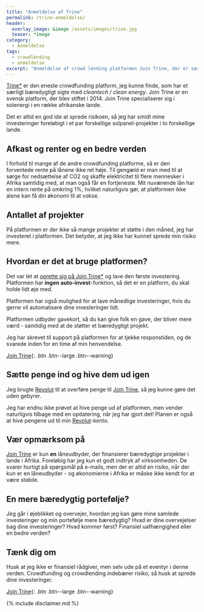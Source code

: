 ```yaml
---
title: "Anmeldelse af Trine"
permalink: /trine-anmeldelse/
header:
  overlay_image: &image /assets/images/trine.jpg
  teaser: *image  
category:
  - Anmeldelse
tags:
  - crowdlending
  - anmeldelse
excerpt: "Anmeldelse af crowd lending platformen Join Trine, der er særligt målrettet mod bæredygtige projekter."
---
```


[Trine*](https://www.jointrine.com/just-invested/47992) er den eneste crowdfunding platform, jeg kunne finde, som har et særligt bæredygtigt sigte med _cleantech / clean energy_. Join Trine er en svensk platform, der blev stiftet i 2014. Join Trine specialiserer sig i solenergi i en række afrikanske lande. 

Det er altid en god ide at sprede risikoen, så jeg har smidt mine investeringer foreløbigt i et par forskellige solpanel-projekter i to forskellige lande.

## Afkast og renter og en bedre verden

I forhold til mange af de andre crowdfunding platforme, så er den forventede rente på lånene ikke ret høje. Til gengæld er man med til at sørge for nedsættelse af CO2 og skaffe elektricitet til flere mennesker i Afrika samtidig med, at man også får en fortjeneste. Mit nuværende lån har en intern rente på omkring 1%, hvilket naturligvis gør, at platformen ikke alene kan få din økonomi til at vokse.

## Antallet af projekter

På platformen er der ikke så mange projekter at støtte i den måned, jeg har investeret i platformen. Det betyder, at jeg ikke har kunnet sprede min risiko mere.

## Hvordan er det at bruge platformen?

Det var let at [oprette sig på Join Trine*](https://www.jointrine.com/just-invested/47992) og lave den første investering. Platformen har **ingen auto-invest**-funktion, så det er en platform, du skal holde lidt øje med. 

Platformen har også mulighed for at lave månedlige investeringer, hvis du gerne vil automatisere dine investeringer lidt.

Platformen udbyder gavekort, så du kan give folk en gave, der bliver mere værd - samtidig med at de støtter et bæredygtigt projekt.

Jeg har skrevet til support på platformen for at tjekke responstiden, og de svarede inden for en time af min henvendelse.

[Join Trine](https://www.jointrine.com/just-invested/47992){: .btn .btn--large .btn--warning}

## Sætte penge ind og hive dem ud igen

Jeg brugte [Revolut](/revolut-anmeldelse/) til at overføre penge til [Join Trine](https://www.jointrine.com/just-invested/47992), så jeg kunne gøre det uden gebyrer.

Jeg har endnu ikke prøvet at hive penge ud af platformen, men vender naturligvis tilbage med en opdatering, når jeg har gjort det! Planen er også at hive pengene ud til min [Revolut](/revolut-anmeldelse/)-konto.

## Vær opmærksom på

[Join Trine](https://www.jointrine.com/just-invested/47992) er kun **en** låneudbyder, der finansierer bæredygtige projekter i lande i Afrika. Foreløbig har jeg kun et godt indtryk af virksomheden. De svarer hurtigt på spørgsmål på e-mails, men der er altid en risiko, når der kun er en låneudbyder - og økonomierne i Afrika er måske ikke kendt for at være stabile.

## En mere bæredygtig portefølje?

Jeg går i øjeblikket og overvejer, hvordan jeg kan gøre mine samlede investeringer og min portefølje mere bæredygtig? Hvad er dine overvejelser bag dine investeringer? Hvad kommer først? Finansiel uafhængighed eller en bedre verden?

## Tænk dig om

Husk at jeg ikke er finansiel rådgiver, men selv ude på et eventyr i denne verden. Crowdfunding og crowdlending indebærer risiko, så husk at sprede dine investeringer.

[Join Trine](https://www.jointrine.com/just-invested/47992){: .btn .btn--large .btn--warning}

{% include disclaimer.md %}
